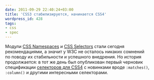 ```yaml
---
date: 2011-09-29 22:40:24+03:00
title: 'CSS3 стабилизируется, начинается CSS4'
wordpress_id: 428
tags:
- css
- spec
---
```


Модули [CSS Namespaces][1] и [CSS Selectors][2] стали сегодня рекомендациями, а значит у W3C не осталось никаких сомнений по поводу их стабильности и успешного внедрения. Но история продолжается: в тот же день был опубликован первый черновик спецификации [селекторов для CSS4][3] с новинками вроде `:matches()`, `:column()` и другими интересными селекторами.

[1]: http://www.w3.org/TR/css3-namespace/
[2]: http://www.w3.org/TR/css3-selectors/
[3]: http://www.w3.org/TR/selectors4/
